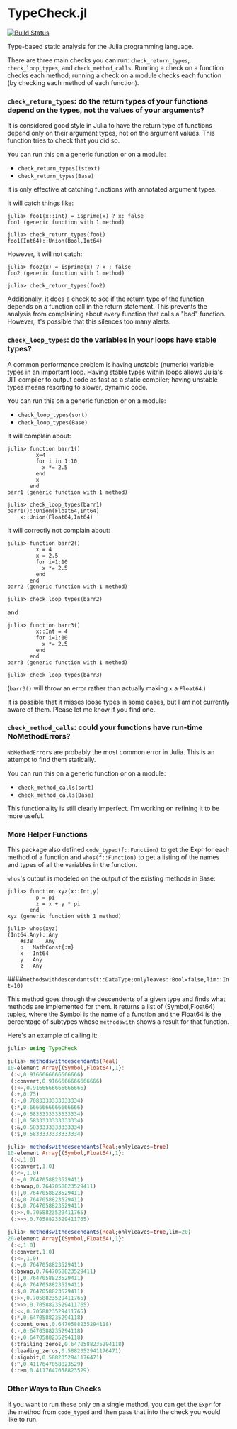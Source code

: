 TypeCheck.jl
============
[![Build Status](https://travis-ci.org/astrieanna/TypeCheck.jl.png?branch=master)](https://travis-ci.org/astrieanna/TypeCheck.jl)

Type-based static analysis for the Julia programming language.

There are three main checks you can run: `check_return_types`, `check_loop_types`, and `check_method_calls`.
Running a check on a function checks each method; running a check on a module checks each function (by checking each method of each function).

### `check_return_types`: do the return types of your functions depend on the types, not the values of your arguments?

It is considered good style in Julia to have the return type of functions depend only on their argument types, not on the argument values.
This function tries to check that you did so.

You can run this on a generic function or on a module:
* `check_return_types(istext)`
* `check_return_types(Base)`

It is only effective at catching functions with annotated argument types.

It will catch things like:
~~~
julia> foo1(x::Int) = isprime(x) ? x: false
foo1 (generic function with 1 method)

julia> check_return_types(foo1)
foo1(Int64)::Union(Bool,Int64)
~~~

However, it will not catch:
~~~
julia> foo2(x) = isprime(x) ? x : false
foo2 (generic function with 1 method)

julia> check_return_types(foo2)

~~~

Additionally, it does a check to see if the return type of the function depends on a function call in the return statement.
This prevents the analysis from complaining about every function that calls a "bad" function.
However, it's possible that this silences too many alerts.

### `check_loop_types`: do the variables in your loops have stable types?

A common performance problem is having unstable (numeric) variable types in an important loop.
Having stable types within loops allows Julia's JIT compiler to output code as fast as a static compiler;
having unstable types means resorting to slower, dynamic code.

You can run this on a generic function or on a module:
* `check_loop_types(sort)`
* `check_loop_types(Base)`

It will complain about:
~~~
julia> function barr1()
         x=4
         for i in 1:10
           x *= 2.5
         end
         x
       end
barr1 (generic function with 1 method)

julia> check_loop_types(barr1)
barr1()::Union(Float64,Int64)
	x::Union(Float64,Int64)
~~~

It will correctly not complain about:
~~~
julia> function barr2()
         x = 4
         x = 2.5
         for i=1:10
           x *= 2.5
         end
       end
barr2 (generic function with 1 method)

julia> check_loop_types(barr2)

~~~
and
~~~
julia> function barr3()
         x::Int = 4
         for i=1:10
           x *= 2.5
         end       
       end       
barr3 (generic function with 1 method)

julia> check_loop_types(barr3)

~~~
(`barr3()` will throw an error rather than actually making `x` a `Float64`.)


It is possible that it misses loose types in some cases, but I am not currently aware of them. Please let me know if you find one.

### `check_method_calls`: could your functions have run-time NoMethodErrors?

`NoMethodError`s are probably the most common error in Julia. This is an attempt to find them statically.

You can run this on a generic function or on a module:
* `check_method_calls(sort)`
* `check_method_calls(Base)`

This functionality is still clearly imperfect. I'm working on refining it to be more useful.

### More Helper Functions
This package also defined `code_typed(f::Function)` to get the Expr for each method of a function
and `whos(f::Function)` to get a listing of the names and types of all the variables in the function.

`whos`'s output is modeled on the output of the existing methods in Base:
~~~
julia> function xyz(x::Int,y)
         p = pi
         z = x + y * pi
       end
xyz (generic function with 1 method)

julia> whos(xyz)
(Int64,Any)::Any
	#s38	Any
	p	MathConst{:π}
	x	Int64
	y	Any
	z	Any
~~~

####`methodswithdescendants(t::DataType;onlyleaves::Bool=false,lim::Int=10)`

This method goes through the descendents of a given type and finds what methods are implemented for them. It returns a list of (Symbol,Float64) tuples, where the Symbol is the name of a function and the Float64 is the percentage of subtypes whose `methodswith` shows a result for that function.

Here's an example of calling it:
~~~julia
julia> using TypeCheck

julia> methodswithdescendants(Real)
10-element Array{(Symbol,Float64),1}:
 (:<,0.9166666666666666)      
 (:convert,0.9166666666666666)
 (:<=,0.9166666666666666)     
 (:+,0.75)                    
 (:-,0.7083333333333334)      
 (:*,0.6666666666666666)      
 (:~,0.5833333333333334)      
 (:|,0.5833333333333334)      
 (:&,0.5833333333333334)      
 (:$,0.5833333333333334)      

julia> methodswithdescendants(Real;onlyleaves=true)
10-element Array{(Symbol,Float64),1}:
 (:<,1.0)                   
 (:convert,1.0)             
 (:<=,1.0)                  
 (:~,0.7647058823529411)    
 (:bswap,0.7647058823529411)
 (:|,0.7647058823529411)    
 (:&,0.7647058823529411)    
 (:$,0.7647058823529411)    
 (:>>,0.7058823529411765)   
 (:>>>,0.7058823529411765)  

julia> methodswithdescendants(Real;onlyleaves=true,lim=20)
20-element Array{(Symbol,Float64),1}:
 (:<,1.0)                            
 (:convert,1.0)                      
 (:<=,1.0)                           
 (:~,0.7647058823529411)             
 (:bswap,0.7647058823529411)         
 (:|,0.7647058823529411)             
 (:&,0.7647058823529411)             
 (:$,0.7647058823529411)             
 (:>>,0.7058823529411765)            
 (:>>>,0.7058823529411765)           
 (:<<,0.7058823529411765)            
 (:*,0.6470588235294118)             
 (:count_ones,0.6470588235294118)    
 (:-,0.6470588235294118)             
 (:+,0.6470588235294118)             
 (:trailing_zeros,0.6470588235294118)
 (:leading_zeros,0.5882352941176471) 
 (:signbit,0.5882352941176471)       
 (:^,0.4117647058823529)             
 (:rem,0.4117647058823529)
~~~



### Other Ways to Run Checks
If you want to run these only on a single method, you can get the `Expr` for the method from `code_typed` and then pass that into the check you would like to run.

